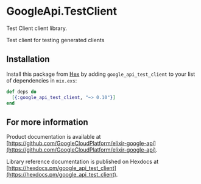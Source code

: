 # GoogleApi.TestClient

Test Client client library.

Test client for testing generated clients

## Installation

Install this package from [Hex](https://hex.pm) by adding
`google_api_test_client` to your list of dependencies in `mix.exs`:

```elixir
def deps do
  [{:google_api_test_client, "~> 0.10"}]
end
```

## For more information

Product documentation is available at [https://github.com/GoogleCloudPlatform/elixir-google-api](https://github.com/GoogleCloudPlatform/elixir-google-api).

Library reference documentation is published on Hexdocs at
[https://hexdocs.pm/google_api_test_client](https://hexdocs.pm/google_api_test_client).
